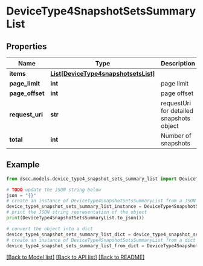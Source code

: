 # DeviceType4SnapshotSetsSummaryList


## Properties

Name | Type | Description | Notes
------------ | ------------- | ------------- | -------------
**items** | [**List[DeviceType4snapshotsetsList]**](DeviceType4snapshotsetsList.md) |  | [optional] 
**page_limit** | **int** | page limit | [optional] 
**page_offset** | **int** | page offset | [optional] 
**request_uri** | **str** | requestUri for detailed snapshots object | [optional] 
**total** | **int** | Number of snapshots | [optional] 

## Example

```python
from dscc.models.device_type4_snapshot_sets_summary_list import DeviceType4SnapshotSetsSummaryList

# TODO update the JSON string below
json = "{}"
# create an instance of DeviceType4SnapshotSetsSummaryList from a JSON string
device_type4_snapshot_sets_summary_list_instance = DeviceType4SnapshotSetsSummaryList.from_json(json)
# print the JSON string representation of the object
print(DeviceType4SnapshotSetsSummaryList.to_json())

# convert the object into a dict
device_type4_snapshot_sets_summary_list_dict = device_type4_snapshot_sets_summary_list_instance.to_dict()
# create an instance of DeviceType4SnapshotSetsSummaryList from a dict
device_type4_snapshot_sets_summary_list_from_dict = DeviceType4SnapshotSetsSummaryList.from_dict(device_type4_snapshot_sets_summary_list_dict)
```
[[Back to Model list]](../README.md#documentation-for-models) [[Back to API list]](../README.md#documentation-for-api-endpoints) [[Back to README]](../README.md)


